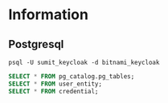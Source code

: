 # Information

## Postgresql

```console
psql -U sumit_keycloak -d bitnami_keycloak
```

```sql
SELECT * FROM pg_catalog.pg_tables;
SELECT * FROM user_entity;
SELECT * FROM credential;
```